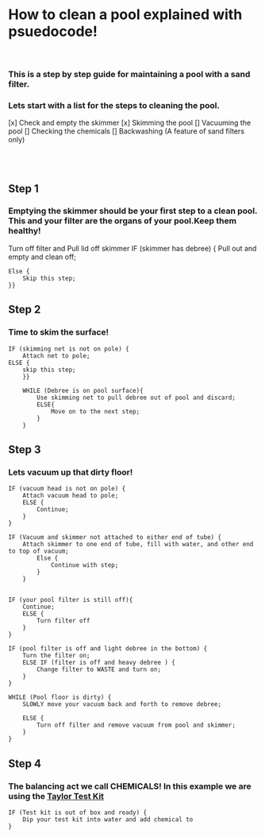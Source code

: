 # How to clean a pool explained with psuedocode!
<br>

### This is a step by step guide for maintaining a pool with a sand filter.

### Lets start with a list for the steps to cleaning the pool.

[x] Check and empty the skimmer
[x] Skimming the pool
[] Vacuuming the pool
[] Checking the chemicals
[] Backwashing (A feature of sand filters only)

<br>
<br>

## Step 1

### Emptying the skimmer should be your first step to a clean pool. This and your filter are the organs of your pool.Keep them healthy!

Turn off filter and Pull lid off skimmer
    IF (skimmer has debree) {
        Pull out and empty and clean off;
    
    Else {
        Skip this step;
    }}

## Step 2

### Time to skim the surface!

    IF (skimming net is not on pole) {
        Attach net to pole;
    ELSE {
        skip this step;
        }}

        WHILE (Debree is on pool surface){
            Use skimming net to pull debree out of pool and discard;
            ELSE{
                Move on to the next step;
            }
        }

## Step 3

### Lets vacuum up that dirty floor!

    IF (vacuum head is not on pole) {
        Attach vacuum head to pole;
        ELSE {
            Continue;
        }
    }

    IF (Vacuum and skimmer not attached to either end of tube) {
        Attach skimmer to one end of tube, fill with water, and other end to top of vacuum;
            Else {
                Continue with step;
            }
        }
    

    IF (your pool filter is still off){
        Continue;
        ELSE {
            Turn filter off
        }
    }

    IF (pool filter is off and light debree in the bottom) {
        Turn the filter on;
        ELSE IF (filter is off and heavy debree ) {
            Change filter to WASTE and turn on;
        }
    }

    WHILE (Pool floor is dirty) {
        SLOWLY move your vacuum back and forth to remove debree;

        ELSE {
            Turn off filter and remove vacuum from pool and skimmer;
        }
    }

## Step 4

### The balancing act we call CHEMICALS! In this example we are using the [Taylor Test Kit](https://www.amazon.com/Taylor-9056-Chlorine-Comparator-Replacement/dp/B004VU87JG/ref=asc_df_B004VU87JG/?tag=hyprod-20&linkCode=df0&hvadid=198092864586&hvpos=&hvnetw=g&hvrand=18221227625024329075&hvpone=&hvptwo=&hvqmt=&hvdev=c&hvdvcmdl=&hvlocint=&hvlocphy=9014315&hvtargid=pla-348631668470&psc=1>)

    IF (Test kit is out of box and ready) {
        Dip your test kit into water and add chemical to 
    }